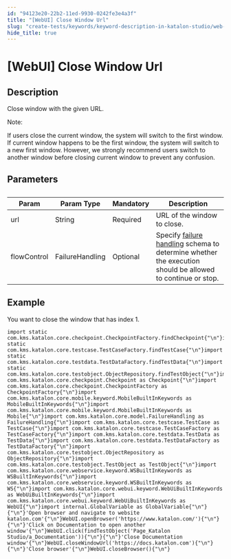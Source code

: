 ```yaml
---
id: "94123e20-22b2-11ed-9930-0242fe3e4a3f"
title: "[WebUI] Close Window Url"
slug: "create-tests/keywords/keyword-description-in-katalon-studio/web-ui-keywords/webui-close-window-url"
hide_title: true
---
```


# <a id="id_0" class="anchor_top_offset"/><a id="ariaid-title1" class="anchor_top_offset"/>[WebUI] Close Window Url


## <a id="id_0__id_1" class="anchor_top_offset"/>Description  

              
<p xmlns="http://www.w3.org/1999/xhtml" className="p">Close window with the given URL.</p> 
      
<div xmlns="http://www.w3.org/1999/xhtml" className="note note note_note"><span className="note__title">Note:</span> 
  <p className="p">If users close the current window, the system will switch to the
    first window. If current window happens to be the first window, the
    system will switch to a new first window. However, we strongly
    recommend users switch to another window before closing current
    window to prevent any confusion.</p>
</div>
      

## <a id="id_0__id_2" class="anchor_top_offset"/>Parameters  

              
<table xmlns="http://www.w3.org/1999/xhtml" className="table anchor_top_offset" id="id_0__3a7fbc23-fd1f-4314-9481-eed688600d60"><caption /><thead className="thead"><tr className><th className="entry anchor_top_offset" id="id_0__3a7fbc23-fd1f-4314-9481-eed688600d60__entry__1">Param</th><th className="entry anchor_top_offset" id="id_0__3a7fbc23-fd1f-4314-9481-eed688600d60__entry__2">Param Type</th><th className="entry anchor_top_offset" id="id_0__3a7fbc23-fd1f-4314-9481-eed688600d60__entry__3">Mandatory</th><th className="entry anchor_top_offset" id="id_0__3a7fbc23-fd1f-4314-9481-eed688600d60__entry__4">Description</th></tr></thead><tbody className="tbody"><tr className><td className="entry" headers="id_0__3a7fbc23-fd1f-4314-9481-eed688600d60__entry__1 id_0__3a7fbc23-fd1f-4314-9481-eed688600d60__entry__2 id_0__3a7fbc23-fd1f-4314-9481-eed688600d60__entry__3 id_0__3a7fbc23-fd1f-4314-9481-eed688600d60__entry__4 ">url</td><td className="entry" headers="id_0__3a7fbc23-fd1f-4314-9481-eed688600d60__entry__1 id_0__3a7fbc23-fd1f-4314-9481-eed688600d60__entry__2 id_0__3a7fbc23-fd1f-4314-9481-eed688600d60__entry__3 id_0__3a7fbc23-fd1f-4314-9481-eed688600d60__entry__4 ">String</td><td className="entry" headers="id_0__3a7fbc23-fd1f-4314-9481-eed688600d60__entry__1 id_0__3a7fbc23-fd1f-4314-9481-eed688600d60__entry__2 id_0__3a7fbc23-fd1f-4314-9481-eed688600d60__entry__3 id_0__3a7fbc23-fd1f-4314-9481-eed688600d60__entry__4 ">Required</td><td className="entry" headers="id_0__3a7fbc23-fd1f-4314-9481-eed688600d60__entry__1 id_0__3a7fbc23-fd1f-4314-9481-eed688600d60__entry__2 id_0__3a7fbc23-fd1f-4314-9481-eed688600d60__entry__3 id_0__3a7fbc23-fd1f-4314-9481-eed688600d60__entry__4 ">URL of the window to close.</td></tr><tr className><td className="entry" headers="id_0__3a7fbc23-fd1f-4314-9481-eed688600d60__entry__1 id_0__3a7fbc23-fd1f-4314-9481-eed688600d60__entry__2 id_0__3a7fbc23-fd1f-4314-9481-eed688600d60__entry__3 id_0__3a7fbc23-fd1f-4314-9481-eed688600d60__entry__4 ">flowControl</td><td className="entry" headers="id_0__3a7fbc23-fd1f-4314-9481-eed688600d60__entry__1 id_0__3a7fbc23-fd1f-4314-9481-eed688600d60__entry__2 id_0__3a7fbc23-fd1f-4314-9481-eed688600d60__entry__3 id_0__3a7fbc23-fd1f-4314-9481-eed688600d60__entry__4 ">FailureHandling</td><td className="entry" headers="id_0__3a7fbc23-fd1f-4314-9481-eed688600d60__entry__1 id_0__3a7fbc23-fd1f-4314-9481-eed688600d60__entry__2 id_0__3a7fbc23-fd1f-4314-9481-eed688600d60__entry__3 id_0__3a7fbc23-fd1f-4314-9481-eed688600d60__entry__4 ">Optional</td><td className="entry" headers="id_0__3a7fbc23-fd1f-4314-9481-eed688600d60__entry__1 id_0__3a7fbc23-fd1f-4314-9481-eed688600d60__entry__2 id_0__3a7fbc23-fd1f-4314-9481-eed688600d60__entry__3 id_0__3a7fbc23-fd1f-4314-9481-eed688600d60__entry__4 ">Specify <a className="xref" href="/docs/maintain/configure-failure-handling-settings-in-katalon-studio">failure handling</a> schema to         determine whether the execution should be allowed to continue or         stop.</td></tr></tbody></table> 
      

## <a id="id_0__id_3" class="anchor_top_offset"/>Example 

              
<p xmlns="http://www.w3.org/1999/xhtml" className="p">You want to close the window that has index 1.</p> 
              
<pre xmlns="http://www.w3.org/1999/xhtml" className="pre codeblock"><code>import static com.kms.katalon.core.checkpoint.CheckpointFactory.findCheckpoint{"\n"}import static com.kms.katalon.core.testcase.TestCaseFactory.findTestCase{"\n"}import static com.kms.katalon.core.testdata.TestDataFactory.findTestData{"\n"}import static com.kms.katalon.core.testobject.ObjectRepository.findTestObject{"\n"}import com.kms.katalon.core.checkpoint.Checkpoint as Checkpoint{"\n"}import com.kms.katalon.core.checkpoint.CheckpointFactory as CheckpointFactory{"\n"}import com.kms.katalon.core.mobile.keyword.MobileBuiltInKeywords as MobileBuiltInKeywords{"\n"}import com.kms.katalon.core.mobile.keyword.MobileBuiltInKeywords as Mobile{"\n"}import com.kms.katalon.core.model.FailureHandling as FailureHandling{"\n"}import com.kms.katalon.core.testcase.TestCase as TestCase{"\n"}import com.kms.katalon.core.testcase.TestCaseFactory as TestCaseFactory{"\n"}import com.kms.katalon.core.testdata.TestData as TestData{"\n"}import com.kms.katalon.core.testdata.TestDataFactory as TestDataFactory{"\n"}import com.kms.katalon.core.testobject.ObjectRepository as ObjectRepository{"\n"}import com.kms.katalon.core.testobject.TestObject as TestObject{"\n"}import com.kms.katalon.core.webservice.keyword.WSBuiltInKeywords as WSBuiltInKeywords{"\n"}import com.kms.katalon.core.webservice.keyword.WSBuiltInKeywords as WS{"\n"}import com.kms.katalon.core.webui.keyword.WebUiBuiltInKeywords as WebUiBuiltInKeywords{"\n"}import com.kms.katalon.core.webui.keyword.WebUiBuiltInKeywords as WebUI{"\n"}import internal.GlobalVariable as GlobalVariable{"\n"}{"\n"}'Open browser and navigate to website katalon.com'{"\n"}WebUI.openBrowser('https://www.katalon.com/'){"\n"}{"\n"}'Click on Documentation to open another window'{"\n"}WebUI.click(findTestObject('Page_Katalon Studio/a_Documentation')){"\n"}{"\n"}'Close Documentation window'{"\n"}WebUI.closeWindowUrl('https://docs.katalon.com'){"\n"}{"\n"}'Close browser'{"\n"}WebUI.closeBrowser(){"\n"}</code></pre> 
            
